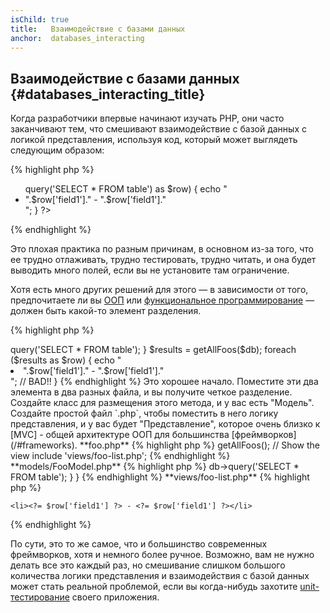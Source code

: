 ```yaml
---
isChild: true
title:   Взаимодействие с базами данных
anchor:  databases_interacting
---
```


## Взаимодействие с базами данных {#databases_interacting_title}

Когда разработчики впервые начинают изучать PHP, они часто заканчивают тем, что смешивают взаимодействие с базой данных
с логикой представления, используя код, который может выглядеть следующим образом:

{% highlight php %}
<ul>
<?php
foreach ($db->query('SELECT * FROM table') as $row) {
    echo "<li>".$row['field1']." - ".$row['field1']."</li>";
}
?>
</ul>
{% endhighlight %}

Это плохая практика по разным причинам, в основном из-за того, что ее трудно отлаживать, трудно тестировать, трудно читать,
и она будет выводить много полей, если вы не установите там ограничение.

Хотя есть много других решений для этого — в зависимости от того, предпочитаете ли вы [ООП](/#object-oriented-programming)
или [функциональное программирование](/#functional-programming) — должен быть какой-то элемент разделения.

{% highlight php %}
<?php
function getAllFoos($db) {
    return $db->query('SELECT * FROM table');
}

$results = getAllFoos($db);
foreach ($results as $row) {
    echo "<li>".$row['field1']." - ".$row['field1']."</li>"; // BAD!!
}
{% endhighlight %}

Это хорошее начало. Поместите эти два элемента в два разных файла, и вы получите четкое разделение.

Создайте класс для размещения этого метода, и у вас есть "Модель". Создайте простой файл `.php`, чтобы поместить в него
логику представления, и у вас будет "Представление", которое очень близко к [MVC] - общей архитектуре ООП для большинства
[фреймворков](/#frameworks).

**foo.php**

{% highlight php %}
<?php
$db = new PDO('mysql:host=localhost;dbname=testdb;charset=utf8mb4', 'username', 'password');

// Make your model available
include 'models/FooModel.php';

// Create an instance
$fooModel = new FooModel($db);
// Get the list of Foos
$fooList = $fooModel->getAllFoos();

// Show the view
include 'views/foo-list.php';
{% endhighlight %}

**models/FooModel.php**

{% highlight php %}
<?php
class FooModel
{
    public function __construct(protected PDO $db)
    {

    }

    public function getAllFoos() {
        return $this->db->query('SELECT * FROM table');
    }
}
{% endhighlight %}

**views/foo-list.php**

{% highlight php %}
<?php foreach ($fooList as $row): ?>
    <li><?= $row['field1'] ?> - <?= $row['field1'] ?></li>
<?php endforeach ?>
{% endhighlight %}

По сути, это то же самое, что и большинство современных фреймворков, хотя и немного более ручное. Возможно, вам не
нужно делать все это каждый раз, но смешивание слишком большого количества логики представления и взаимодействия с базой
данных может стать реальной проблемой, если вы когда-нибудь захотите [unit-тестирование](/#unit-testing) своего приложения.
